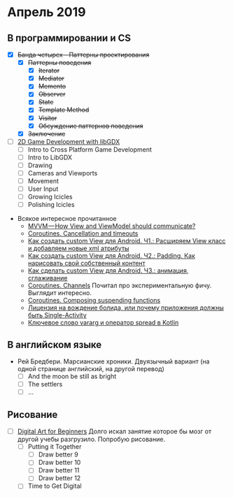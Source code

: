 # Апрель 2019
## В программировании и CS
- [x] ~~Банда четырех - Паттерны проектирования~~
  - [x] ~~Паттерны поведения~~
    - [x] ~~Iterator~~
    - [x] ~~Mediator~~
    - [x] ~~Memento~~
    - [x] ~~Observer~~
    - [x] ~~State~~
    - [x] ~~Template Method~~
    - [x] ~~Visitor~~
    - [x] ~~Обсуждение паттернов поведения~~
  - [x] ~~Заключение~~

 - [ ] [2D Game Development with libGDX](https://www.udacity.com/course/2d-game-development-with-libgdx--ud405)
   - [ ] Intro to Cross Platform Game Development
   - [ ] Intro to LibGDX
   - [ ] Drawing
   - [ ] Cameras and Viewports
   - [ ] Movement
   - [ ] User Input
   - [ ] Growing Icicles
   - [ ] Polishing Icicles

 - Всякое интересное прочитанное
   - [MVVM — How View and ViewModel should communicate?](https://android.jlelse.eu/mvvm-how-view-and-viewmodel-should-communicate-8a386ce1bb42)
   - [Coroutines. Cancellation and timeouts](https://kotlinlang.org/docs/reference/coroutines/cancellation-and-timeouts.html)
   - [Как создать сustom View для Android. Ч1.: Расширяем View класс и добавляем новые xml атрибуты ](http://codeandlife.ru/index.php/android/1-creating-custom-android-views-part-1.html)
   - [Как создать custom View для Android. Ч2.: Padding. Как нарисовать свой собственный контент](http://codeandlife.ru/index.php/android/2-creating-custom-android-views-part-2.html)
   - [Как сделать custom View для Android. Ч3.: анимация, сглаживание](http://codeandlife.ru/index.php/android/3-creating-custom-android-views-part-3.html)
   - [Coroutines. Channels](https://kotlinlang.org/docs/reference/coroutines/channels.html) Почитал про экспериментальную фичу. Выглядит интересно.
   - [Coroutines. Composing suspending functions](https://kotlinlang.org/docs/reference/coroutines/composing-suspending-functions.html)
   - [Лицензия на вождение болида, или почему приложения должны быть Single-Activity](https://habr.com/ru/company/redmadrobot/blog/426617/)
   - [Ключевое слово vararg и оператор spread в Kotlin](https://medium.com/nuances-of-programming/%D0%BA%D0%BB%D1%8E%D1%87%D0%B5%D0%B2%D0%BE%D0%B5-%D1%81%D0%BB%D0%BE%D0%B2%D0%BE-vararg-%D0%B8-%D0%BE%D0%BF%D0%B5%D1%80%D0%B0%D1%82%D0%BE%D1%80-spread-%D0%B2-kotlin-2104ee4377d0)

## В английском языке
- Рей Бредбери. Марсианские хроники. Двуязычный вариант (на одной странице английский, на другой перевод)
  - [ ] And the moon be still as bright
  - [ ] The settlers
  - [ ] ...

## Рисование
- [ ] [Digital Art for Beginners](https://www.udemy.com/digital-art-101-from-beginner-to-pro) Долго искал занятие которое бы мозг от другой учебы разгрузило. Попробую рисование.
  - [ ] Putting it Together
    - [ ] Draw better 9
    - [ ] Draw better 10
    - [ ] Draw better 11
    - [ ] Draw better 12
  - [ ] Time to Get Digital